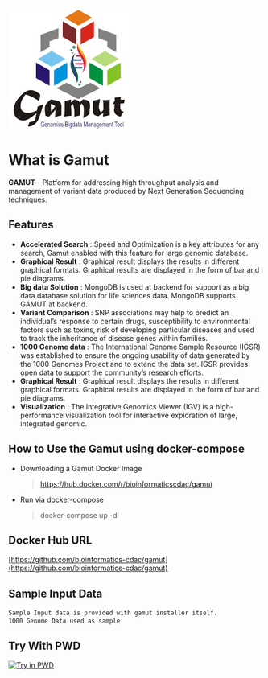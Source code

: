 
![logo](https://raw.githubusercontent.com/bioinformatics-cdac/gamut/main/docs/img/logo-gamut.jpg)
# What is Gamut

**GAMUT** - Platform for addressing high throughput analysis and management of variant data produced by Next Generation Sequencing techniques.

## Features
- **Accelerated Search** : Speed and Optimization is a key attributes for any search, Gamut enabled with this feature for large genomic database.
- **Graphical Result** : Graphical result displays the results in different graphical formats. Graphical results are displayed in the form of bar and pie diagrams.
- **Big data Solution** : MongoDB is used at backend for support as a big data database solution for life sciences data. MongoDB supports GAMUT at backend.
- **Variant Comparison** : SNP associations may help to predict an individual’s response to certain drugs, susceptibility to environmental factors such as toxins, risk of developing particular diseases and used to track the inheritance of disease genes within families.
- **1000 Genome data** : The International Genome Sample Resource (IGSR) was established to ensure the ongoing usability of data generated by the 1000 Genomes Project and to extend the data set. IGSR provides open data to support the community’s research efforts.
- **Graphical Result** : Graphical result displays the results in different graphical formats. Graphical results are displayed in the form of bar and pie diagrams.
- **Visualization** : The Integrative Genomics Viewer (IGV) is a high- performance visualization tool for interactive exploration of large, integrated genomic.

How to Use the Gamut using docker-compose
---------------------------
- Downloading a Gamut  Docker Image
	>  https://hub.docker.com/r/bioinformaticscdac/gamut
- Run via docker-compose
	> docker-compose up -d

## Docker Hub URL

[https://github.com/bioinformatics-cdac/gamut](https://github.com/bioinformatics-cdac/gamut)


## Sample Input Data
	Sample Input data is provided with gamut installer itself.  
	1000 Genome Data used as sample
	
## Try With PWD
[![Try in PWD](https://raw.githubusercontent.com/play-with-docker/stacks/master/assets/images/button.png)](https://labs.play-with-docker.com/?stack=https://raw.githubusercontent.com/bioinformatics-cdac/gamut/main/docs/stack.yml)
 